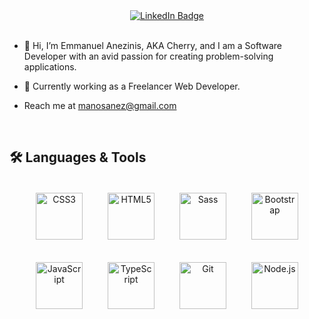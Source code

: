 
<div align="center" id="badges">
  <a href="https://www.linkedin.com/in/emmanuel-anezinis-595b07265/">
    <img src="https://img.shields.io/badge/LinkedIn-blue?style=for-the-badge&logo=linkedin&logoColor=white" alt="LinkedIn Badge"/>
  </a>
</div>

<br>

* 👋 Hi, I’m Emmanuel Anezinis, AKA Cherry, and I am a Software Developer with an avid passion for creating problem-solving applications.

* 💼 Currently working as a Freelancer Web Developer.


  

- Reach me at manosanez@gmail.com

<br>

## 🛠️ Languages & Tools

<div align="center">
  <a href="https://www.w3schools.com/css/" target="_blank"
    ><img
      style="margin: 18px"
      src="https://profilinator.rishav.dev/skills-assets/css3-original-wordmark.svg"
      alt="CSS3"
      height="75"
  /></a>
  <a href="https://en.wikipedia.org/wiki/HTML5" target="_blank"
    ><img
      style="margin: 18px"
      src="https://profilinator.rishav.dev/skills-assets/html5-original-wordmark.svg"
      alt="HTML5"
      height="75"
  /></a>
  <a href="https://sass-lang.com/" target="_blank"
    ><img
      style="margin: 18px"
      src="https://profilinator.rishav.dev/skills-assets/sass-original.svg"
      alt="Sass"
      height="75"
  /></a>
  <a href="https://getbootstrap.com/docs/3.4/javascript/" target="_blank"
    ><img
      style="margin: 18px"
      src="https://profilinator.rishav.dev/skills-assets/bootstrap-plain.svg"
      alt="Bootstrap"
      height="75"
  /></a>
  <a href="https://www.javascript.com/" target="_blank"
    ><img
      style="margin: 18px"
      src="https://profilinator.rishav.dev/skills-assets/javascript-original.svg"
      alt="JavaScript"
      height="75"
  /></a>
  <a href="https://www.typescriptlang.org/" target="_blank"
    ><img
      style="margin: 18px"
      src="https://profilinator.rishav.dev/skills-assets/typescript-original.svg"
      alt="TypeScript"
      height="75"
  /></a>
  <a href="https://github.com/" target="_blank"
    ><img
      style="margin: 18px"
      src="https://profilinator.rishav.dev/skills-assets/git-scm-icon.svg"
      alt="Git"
      height="75"
  /></a>
  <a href="https://nodejs.org/" target="_blank"
    ><img
      style="margin: 18px"
      src="https://profilinator.rishav.dev/skills-assets/nodejs-original-wordmark.svg"
      alt="Node.js"
      height="75"
  /></a>
</div>





</td><td valign="top" width="33%">




